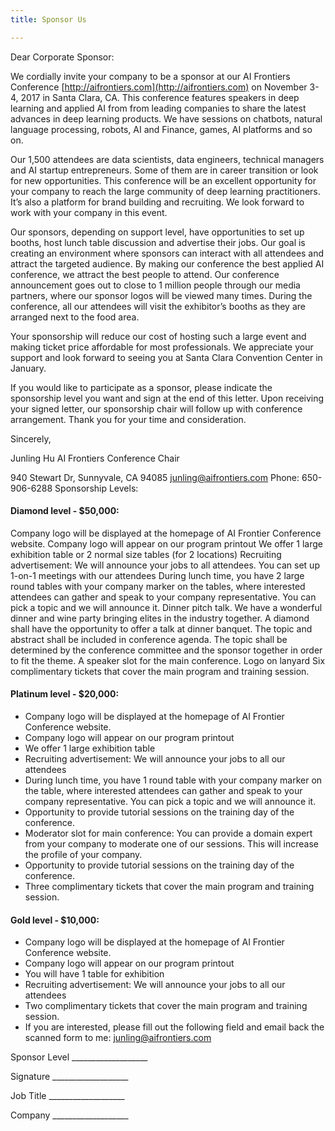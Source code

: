```yaml
---
title: Sponsor Us

---
```


Dear Corporate Sponsor:

We cordially invite your company to be a sponsor at our AI Frontiers Conference [http://aifrontiers.com](http://aifrontiers.com) on November 3-4, 2017 in Santa Clara, CA. This conference features speakers in deep learning and applied AI from from leading companies to share the latest advances in deep learning products. We have sessions on chatbots, natural language processing, robots, AI and Finance, games, AI platforms and so on.



Our 1,500 attendees are data scientists, data engineers, technical managers and AI startup entrepreneurs. Some of them are in career transition or look for new opportunities. This conference will be an excellent opportunity for your company to reach the large community of deep learning practitioners. It’s also a platform for brand building and recruiting. We look forward to work with your company in this event.

Our sponsors, depending on support level, have opportunities to set up booths, host lunch table discussion and advertise their jobs. Our goal is creating an environment where sponsors can interact with all attendees and attract the targeted audience. By making our conference the best applied AI conference, we attract the best people to attend. Our conference announcement goes out to close to 1 million people through our media partners, where our sponsor logos will be viewed many times. During the conference, all our attendees will visit the exhibitor’s booths as they are arranged next to the food area.

Your sponsorship will reduce our cost of hosting such a large event and making ticket price affordable for most professionals. We appreciate your support and look forward to seeing you at Santa Clara Convention Center in January.

If you would like to participate as a sponsor, please indicate the sponsorship level you want and sign at the end of this letter. Upon receiving your signed letter, our sponsorship chair will follow up with conference arrangement. Thank you for your time and consideration.

Sincerely,

Junling Hu
AI Frontiers Conference Chair

940 Stewart Dr, Sunnyvale, CA 94085
junling@aifrontiers.com
Phone: 650-906-6288
Sponsorship Levels:

#### Diamond level - $50,000:
Company logo will be displayed at the homepage of AI Frontier Conference website.
Company logo will appear on our program printout
We offer 1 large exhibition table or 2 normal size tables (for 2 locations)
Recruiting advertisement: We will announce your jobs to all attendees.
You can set up 1-on-1 meetings with our attendees
During lunch time, you have 2 large round tables with your company marker on the tables, where interested attendees can gather and speak to your company representative. You can pick a topic and we will announce it.
Dinner pitch talk. We have a wonderful dinner and wine party bringing elites in the industry together. A diamond shall have the opportunity to offer a talk at dinner banquet. The topic and abstract shall be included in conference agenda. The topic shall be determined by the conference committee and the sponsor together in order to fit the theme.
A speaker slot for the main conference.
Logo on lanyard
Six complimentary tickets that cover the main program and training session.

#### Platinum level - $20,000:

- Company logo will be displayed at the homepage of AI Frontier Conference website.
- Company logo will appear on our program printout
- We offer 1 large exhibition table
- Recruiting advertisement: We will announce your jobs to all our attendees
- During lunch time, you have 1 round table with your company marker on the table, where interested attendees can gather and speak to your company representative. You can pick a topic and we will announce it.
- Opportunity to provide tutorial sessions on the training day of the conference.
- Moderator slot for main conference: You can provide a domain expert from your company to moderate one of our sessions. This will increase the profile of your company.
- Opportunity to provide tutorial sessions on the training day of the conference.
- Three complimentary tickets that cover the main program and training session.

#### Gold level - $10,000:
- Company logo will be displayed at the homepage of AI Frontier Conference website.
- Company logo will appear on our program printout
- You will have 1 table for exhibition
- Recruiting advertisement: We will announce your jobs to all our attendees
- Two complimentary tickets that cover the main program and training session.
- If you are interested, please fill out the following field and email back the scanned form to me: junling@aifrontiers.com

Sponsor Level \_\_\_\_\_\_\_\_\_\_\_\_\_\_\_\_\_\_\_

Signature \_\_\_\_\_\_\_\_\_\_\_\_\_\_\_\_\_\_\_

Job Title \_\_\_\_\_\_\_\_\_\_\_\_\_\_\_\_\_\_\_

Company \_\_\_\_\_\_\_\_\_\_\_\_\_\_\_\_\_\_\_

